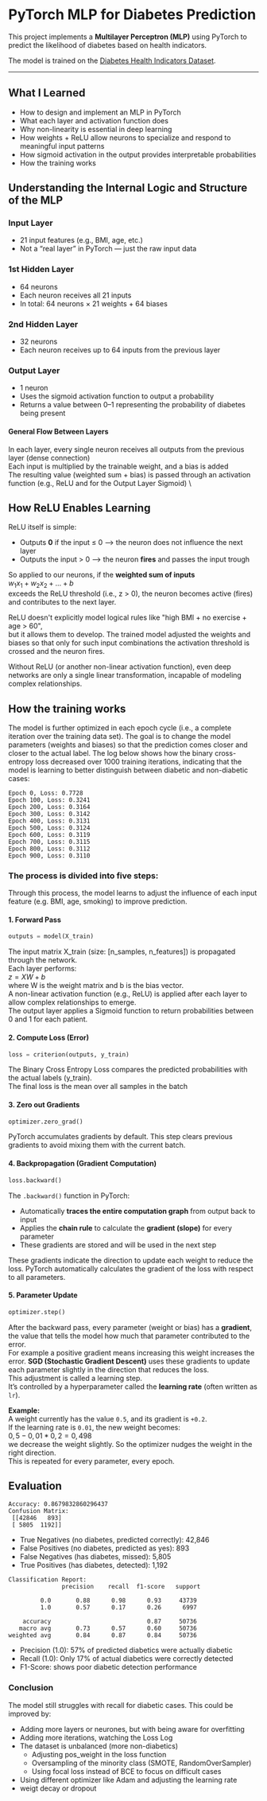 # PyTorch MLP for Diabetes Prediction

This project implements a **Multilayer Perceptron (MLP)** using PyTorch to predict the likelihood of diabetes based on health indicators.

The model is trained on the [Diabetes Health Indicators Dataset](https://www.kaggle.com/datasets/alexteboul/diabetes-health-indicators-dataset).

---
## What I Learned

- How to design and implement an MLP in PyTorch
- What each layer and activation function does
- Why non-linearity is essential in deep learning
- How weights + ReLU allow neurons to specialize and respond to meaningful input patterns
- How sigmoid activation in the output provides interpretable probabilities
- How the training works

## Understanding the Internal Logic and Structure of the MLP
### Input Layer
- 21 input features (e.g., BMI, age, etc.)
- Not a “real layer” in PyTorch — just the raw input data

### 1st Hidden Layer
- 64 neurons
- Each neuron receives all 21 inputs
- In total: 64 neurons × 21 weights + 64 biases

### 2nd Hidden Layer
- 32 neurons
- Each neuron receives up to 64 inputs from the previous layer

### Output Layer
- 1 neuron
- Uses the sigmoid activation function to output a probability
- Returns a value between 0–1 representing the probability of diabetes being present

#### General Flow Between Layers
In each layer, every single neuron receives all outputs from the previous layer (dense connection) \
Each input is multiplied by the trainable weight, and a bias is added \
The resulting value (weighted sum + bias) is passed through an activation function (e.g., ReLU and for the Output Layer Sigmoid) \

## How ReLU Enables Learning
ReLU itself is simple:

- Outputs **0** if the input ≤ 0 --> the neuron does not influence the next layer  
- Outputs the input > 0 --> the neuron **fires** and passes the input trough

So applied to our neurons, if the **weighted sum of inputs** \
$`w_1 x_1 + w_2 x_2 + ... + b`$ \
exceeds the ReLU threshold (i.e., z > 0), the neuron becomes active (fires) and contributes to the next layer.

ReLU doesn't explicitly model logical rules like "high BMI + no exercise + age > 60",  
but it allows them to develop. 
The trained model adjusted the weights and biases so that only for such input combinations the activation threshold is crossed and the neuron fires.

Without ReLU (or another non-linear activation function), even deep networks are only a single linear transformation, incapable of modeling complex relationships.

## How the training works
The model is further optimized in each epoch cycle (i.e., a complete iteration over the training data set). The goal is to change the model parameters (weights and biases) so that the prediction comes closer and closer to the actual label.
The log below shows how the binary cross-entropy loss decreased over 1000 training iterations,
indicating that the model is learning to better distinguish between diabetic and non-diabetic cases:

```text
Epoch 0, Loss: 0.7728
Epoch 100, Loss: 0.3241
Epoch 200, Loss: 0.3164
Epoch 300, Loss: 0.3142
Epoch 400, Loss: 0.3131
Epoch 500, Loss: 0.3124
Epoch 600, Loss: 0.3119
Epoch 700, Loss: 0.3115
Epoch 800, Loss: 0.3112
Epoch 900, Loss: 0.3110
```

### The process is divided into five steps:
Through this process, the model learns to adjust the influence of each input feature (e.g. BMI, age, smoking) to improve prediction.

#### 1. Forward Pass
```python
outputs = model(X_train)
```

The input matrix X_train (size: [n_samples, n_features]) is propagated through the network. \
Each layer performs: \
$`z = XW + b`$ \
where W is the weight matrix and b is the bias vector.\
A non-linear activation function (e.g., ReLU) is applied after each layer to allow complex relationships to emerge. \
The output layer applies a Sigmoid function to return probabilities between 0 and 1 for each patient.

#### 2. Compute Loss (Error)
```python
loss = criterion(outputs, y_train)
```
The Binary Cross Entropy Loss compares the predicted probabilities with the actual labels (y_train). \
The final loss is the mean over all samples in the batch

#### 3. Zero out Gradients
```python
optimizer.zero_grad()
```
PyTorch accumulates gradients by default.
This step clears previous gradients to avoid mixing them with the current batch.

#### 4. Backpropagation (Gradient Computation)
```python
loss.backward()
```
The `.backward()` function in PyTorch:
  - Automatically **traces the entire computation graph** from output back to input
  - Applies the **chain rule** to calculate the **gradient (slope)** for every parameter
  - These gradients are stored and will be used in the next step
 
These gradients indicate the direction to update each weight to reduce the loss.
PyTorch automatically calculates the gradient of the loss with respect to all parameters.

#### 5. Parameter Update
```python
optimizer.step()
```
After the backward pass, every parameter (weight or bias) has a **gradient**, the value that tells the model how much that parameter contributed to the error. \
For example a positive gradient means increasing this weight increases the error.
**SGD (Stochastic Gradient Descent)** uses these gradients to update each parameter slightly in the direction that reduces the loss. \
This adjustment is called a learning step.  
It’s controlled by a hyperparameter called the **learning rate** (often written as `lr`). 

**Example:** \
A weight currently has the value `0.5`, and its gradient is `+0.2`. \
If the learning rate is `0.01`, the new weight becomes: \
$`0,5 - 0,01 * 0,2 = 0,498`$ \
we decrease the weight slightly. So the optimizer nudges the weight in the right direction.  \
This is repeated for every parameter, every epoch.

## Evaluation
```text
Accuracy: 0.8679832860296437
Confusion Matrix:
 [[42846   893]
 [ 5805  1192]]
```
- True Negatives (no diabetes, predicted correctly): 42,846
- False Positives (no diabetes, predicted as yes): 893
- False Negatives (has diabetes, missed): 5,805
- True Positives (has diabetes, detected): 1,192

```text
Classification Report:
               precision    recall  f1-score   support

         0.0       0.88      0.98      0.93     43739
         1.0       0.57      0.17      0.26      6997

    accuracy                           0.87     50736
   macro avg       0.73      0.57      0.60     50736
weighted avg       0.84      0.87      0.84     50736
```
- Precision (1.0): 57% of predicted diabetics were actually diabetic
- Recall (1.0): Only 17% of actual diabetics were correctly detected
- F1-Score: shows poor diabetic detection performance

### Conclusion
The model still struggles with recall for diabetic cases. This could be improved by:
- Adding more layers or neurones, but with being aware for overfitting
- Adding more iterations, watching the Loss Log
- The dataset is unbalanced (more non-diabetics)
   - Adjusting pos_weight in the loss function
   - Oversampling of the minority class (SMOTE, RandomOverSampler)
   - Using focal loss instead of BCE to focus on difficult cases
- Using different optimizer like Adam and adjusting the learning rate
- weigt decay or dropout
